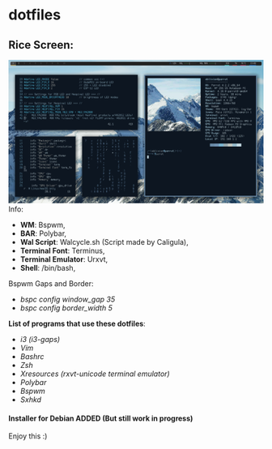 # dotfiles
## Rice Screen:
![](2018-10-14-130257_1366x768_scrot.png?raw=true)
Info:
  - **WM**: Bspwm, 
  - **BAR**: Polybar, 
  - **Wal Script**: Walcycle.sh (Script made by Caligula), 
  - **Terminal Font**: Terminus, 
  - **Terminal Emulator**: Urxvt,
  - **Shell**: /bin/bash,

Bspwm Gaps and Border:
  - _bspc config window_gap 35_
  - _bspc config border_width 5_
  
**List of programs that use these dotfiles**: 

  - _i3 (i3-gaps)_
  - _Vim_
  - _Bashrc_
  - _Zsh_
  - _Xresources (rxvt-unicode terminal emulator)_
  - _Polybar_
  - _Bspwm_
  - _Sxhkd_

#### Installer for Debian ADDED (But still work in progress)

Enjoy this :)
